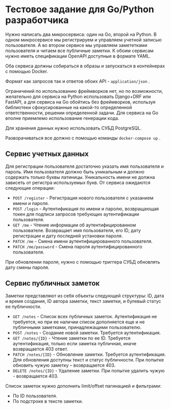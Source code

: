 # **Тестовое задание для Go/Python разработчика**

Нужно написать два микросервиса: один на Go, второй на Python. В одном микросервисе мы регистрируем и управляем учетной записью пользователя. А во втором сервисе мы управляем замететками пользователя и читаем все публичные заметки.
К обоим сервисам нужно иметь спецификации OpenAPI доступные в формате YAML.

Оба сервиса должны собираться в образы и запускаться в контейнерах с помощью Docker.

Формат как запросов так и ответов обоих API - `application/json` .

Ограничений по использованию фреймворков нет, но по возможности, желательно для сервиса на Python использовать Django+DRF или FastAPI, а для сервиса на Go обойтись без фреймворков, используя библиотеки сфокусированные на какой-то определенной ответственности, решении определенной задачи. Для сервиса на Go вполне приемлемо использование генерации кода.

Для хранения данных нужно использовать СУБД PostgreSQL. 

Разворачиваться все должно с помощью команды `docker-compose up` .

## **Сервис учетных данных**

Для регистрации пользователя достаточно указать имя пользователя и пароль. Имя пользователя должно быть уникальным и должно содержать только буквы латиницы. Уникальность имени не должна зависеть от регистра используемых букв. От сервиса ожидаются следующие операции:

- `POST /register` - Регистрация нового пользователя с указанием имени и пароля.
- `POST /login` - Аутентификация по имени и паролю, возвращающая токен для подписи запросов требующих аутентификации пользователя.
- `GET /me` - Чтение информации об аутентифицированном пользователе. Возвращает имя пользователя, его ID, дату регистрации и дату последней установки пароля.
- `PATCH /me` - Смена имени аутентифицированного пользователя.
- `PATCH /me/password` - Смена пароля аутентифицированного пользователя.

При обновлении пароля, нужно с помощью триггера СУБД обновлять дату смены пароля.

## **Сервис публичных заметок**

Заметки представляют из себя объекты следующей структуры: ID, дата и время создания, ID автора заметки, текст заметки, и булевый статус ее публичности.

- `GET /notes` - Список всех публичных заметок. Аутентификация не требуется, но при ее наличии список дополняется еще и не публичными заметками, принадлежащими пользователю.
- `POST /notes` - Создание новой заметки. Требуется аутентификация.
- `GET /notes/{ID}` - Чтение заметки по ее ID. Требуется аутентификация, только если заметка публичная, иначе возвращается 403 ответ.
- `PATCH /notes/{ID}` - Обновление заметки. Требуется аутентификация. Для обновления доступны текст и статус публичности. При попытке обновить чужую заметку – возвращается 403.
- `DELETE /notes/{ID}` - Удаление заметки. При попытке удалить чужую - возвращается 403.

Список заметок нужно дополнить limit/offset пагинацией и фильтрами:

- По ID пользователя.
- По подстроке в тексте заметки.
